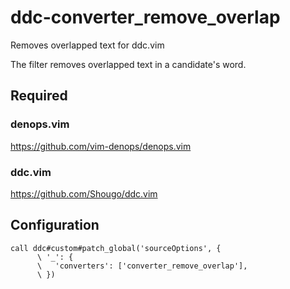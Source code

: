 # ddc-converter_remove_overlap

Removes overlapped text for ddc.vim

The filter removes overlapped text in a candidate's word.

## Required

### denops.vim

https://github.com/vim-denops/denops.vim

### ddc.vim

https://github.com/Shougo/ddc.vim

## Configuration

```vim
call ddc#custom#patch_global('sourceOptions', {
      \ '_': {
      \   'converters': ['converter_remove_overlap'],
      \ })
```

